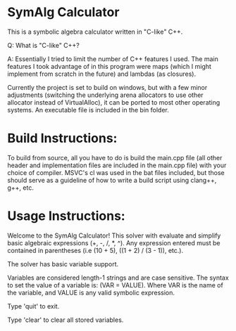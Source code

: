 # SymAlg Calculator
This is a symbolic algebra calculator written in "C-like" C++. 

Q: What is "C-like" C++? 

A: Essentially I tried to limit the number of C++ features I used. The main features I took advantage of in this program were maps (which I might implement from scratch in the future) and lambdas (as closures).

Currently the project is set to build on windows, but with a few minor adjustments (switching the underlying arena allocators to use other allocator instead of VirtualAlloc), it can be ported to most other operating systems. An executable file is included in the bin folder.

# Build Instructions:
To build from source, all you have to do is build the main.cpp file (all other header and implementation files are included in the main.cpp file) with your choice of compiler. MSVC's cl was used in the bat files included, but those should serve as a guideline of how to write a build script using clang++, g++, etc. 

# Usage Instructions:
Welcome to the SymAlg Calculator! This solver with evaluate and simplify basic algebraic expressions (+, -, /, *, ^).
Any expression entered must be contained in parentheses (i.e (10 + 5), ((1 + 2) / (3 - 1)), etc.).

The solver has basic variable support.

Variables are considered length-1 strings and are case sensitive.
The syntax to set the value of a variable is: (VAR = VALUE). Where VAR is the name of the variable, and VALUE is any valid symbolic expression.

Type 'quit' to exit.

Type 'clear' to clear all stored variables.
